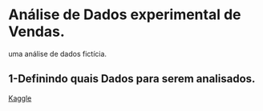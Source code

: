 # Análise de Dados experimental de Vendas.
uma análise de dados fictícia.

## 1-Definindo quais Dados para serem analisados.
[Kaggle](https://www.kaggle.com/datasets/yusufdelikkaya/online-sales-dataset/data)
